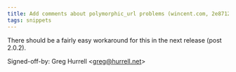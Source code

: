```yaml
---
title: Add comments about polymorphic_url problems (wincent.com, 2e87120)
tags: snippets
---
```


There should be a fairly easy workaround for this in the next release (post 2.0.2).

Signed-off-by: Greg Hurrell &lt;greg@hurrell.net&gt;
